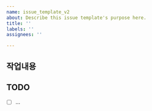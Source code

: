 ```yaml
---
name: issue_template_v2
about: Describe this issue template's purpose here.
title: ''
labels: ''
assignees: ''

---
```


## 작업내용

## TODO
- [ ] ...
